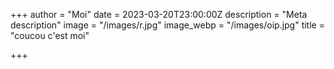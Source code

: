 +++
author = "Moi"
date = 2023-03-20T23:00:00Z
description = "Meta description"
image = "/images/r.jpg"
image_webp = "/images/oip.jpg"
title = "coucou c'est moi"

+++
